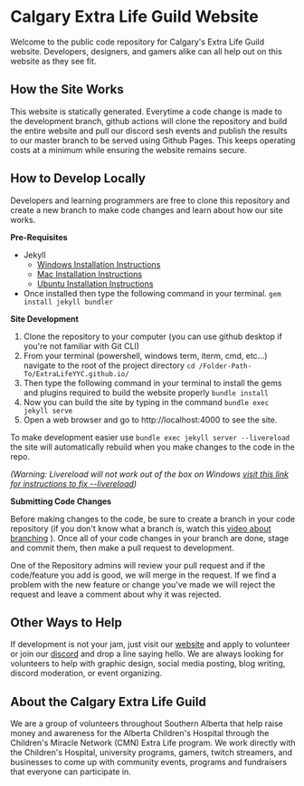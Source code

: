 # Calgary Extra Life Guild Website

Welcome to the public code repository for Calgary's Extra Life Guild website. Developers, designers, and gamers alike can all help out on this website as they see fit.

## How the Site Works

This website is statically generated. Everytime a code change is made to the development branch, github actions will clone the repository and build the entire website and pull our discord sesh events and publish the results to our master branch to be served using Github Pages. This keeps operating costs at a minimum while ensuring the website remains secure.

## How to Develop Locally

Developers and learning programmers are free to clone this repository and create a new branch to make code changes and learn about how our site works.

**Pre-Requisites**
- Jekyll
  - [Windows Installation Instructions](https://jekyllrb.com/docs/installation/windows/)
  - [Mac Installation Instructions](https://jekyllrb.com/docs/installation/macos/)
  - [Ubuntu Installation Instructions](https://jekyllrb.com/docs/installation/ubuntu/)
- Once installed then type the following command in your terminal. ```gem install jekyll bundler```

**Site Development**

1. Clone the repository to your computer (you can use github desktop if you're not familiar with Git CLI)
2. From your terminal (powershell, windows term, iterm, cmd, etc...) navigate to the root of the project directory ```cd /Folder-Path-To/ExtraLifeYYC.github.io/```
3. Then type the following command in your terminal to install the gems and plugins required to build the website properly ```bundle install```
4. Now you can build the site by typing in the command ```bundle exec jekyll serve ```
5. Open a web browser and go to http://localhost:4000 to see the site.

To make development easier use ```bundle exec jekyll server --livereload``` the site will automatically rebuild when you make changes to the code in the repo. 

*(Warning: Livereload will not work out of the box on Windows [visit this link for instructions to fix --livereload](https://robbinespu.gitlab.io/blog/2020/10/16/jekyll-unable-to-load-the-eventmachine-c-extension/))*


**Submitting Code Changes**

Before making changes to the code, be sure to create a branch in your code repository (if you don't know what a branch is, watch this [video about branching](https://youtu.be/QV0kVNvkMxc) ). Once all of your code changes in your branch are done, stage and commit them, then make a pull request to development.

One of the Repository admins will review your pull request and if the code/feature you add is good, we will merge in the request. If we find a problem with the new feature or change you've made we will reject the request and leave a comment about why it was rejected.

## Other Ways to Help

If development is not your jam, just visit our [website](https://extralifeyyc.com) and apply to volunteer or join our [discord](https://extralifeyyc.com/discord) and drop a line saying hello. We are always looking for volunteers to help with graphic design, social media posting, blog writing, discord moderation, or event organizing.

## About the Calgary Extra Life Guild

We are a group of volunteers throughout Southern Alberta that help raise money and awareness for the Alberta Children's Hospital through the Children's Miracle Network (CMN) Extra Life program. We work directly with the Children's Hospital, university programs, gamers, twitch streamers, and businesses to come up with community events, programs and fundraisers that everyone can participate in.
